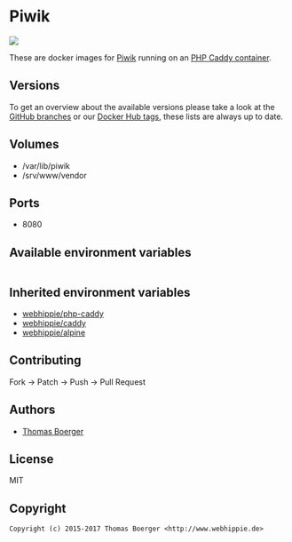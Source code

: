 # Piwik

[![](https://images.microbadger.com/badges/image/webhippie/piwik.svg)](https://microbadger.com/images/webhippie/piwik "Get your own image badge on microbadger.com")

These are docker images for [Piwik](https://piwik.org/) running on an [PHP Caddy container](https://registry.hub.docker.com/u/webhippie/php-caddy/).


## Versions

To get an overview about the available versions please take a look at the [GitHub branches](https://github.com/dockhippie/piwik/branches/all) or our [Docker Hub tags](https://hub.docker.com/r/webhippie/piwik/tags/), these lists are always up to date.


## Volumes

* /var/lib/piwik
* /srv/www/vendor


## Ports

* 8080


## Available environment variables

```bash
```


## Inherited environment variables

* [webhippie/php-caddy](https://github.com/dockhippie/php/tree/master/caddy#available-environment-variables)
* [webhippie/caddy](https://github.com/dockhippie/caddy#available-environment-variables)
* [webhippie/alpine](https://github.com/dockhippie/alpine#available-environment-variables)


## Contributing

Fork -> Patch -> Push -> Pull Request


## Authors

* [Thomas Boerger](https://github.com/tboerger)


## License

MIT


## Copyright

```
Copyright (c) 2015-2017 Thomas Boerger <http://www.webhippie.de>
```
